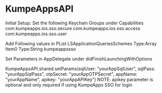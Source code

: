 # KumpeAppsAPI

Initial Setup:
Set the following Keychain Groups under Capabilities
com.kumpeapps.ios.sso.secure
com.kumpeapps.ios.sso.access
com.kumpeapps.ios.sso.user

Add Following values in PList
LSApplicationQueriesSchemes Type:Array
  Item0 Type:String kumpeappssso


Set Parameters in AppDelegate under didFinishLaunchingWithOptions

KumpeAppsAPI.shared.setParams(sqlUser: "yourAppSqlUser", sqlPass: "yourAppSqlPass", otpSecret: "yourAppOTPSecret", appName: "yourAppName", apikey: "yourAppAPIKey")
NOTE: apikey parameter is optional and only required if using KumpeApps SSO for login



